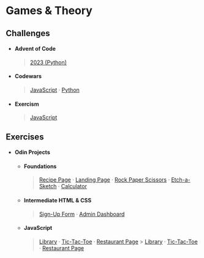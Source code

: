 # Games & Theory

## Challenges

- #### Advent of Code
  > [2023 (Python)](https://github.com/multiplips/games-and-theory/tree/main/challenges/advent-of-code/2023)
- #### Codewars
  > [JavaScript](https://github.com/multiplips/games-and-theory/tree/main/challenges/codewars/javascript) · [Python](https://github.com/multiplips/games-and-theory/tree/main/challenges/codewars/python)
- #### Exercism
  > [JavaScript](https://github.com/multiplips/games-and-theory/tree/main/challenges/exercism/javascript)

## Exercises

- #### Odin Projects

  - #### Foundations

    > [Recipe Page](https://multiplips.github.io/games-and-theory/exercises/odin/foundations/projects/recipes/) · [Landing Page](https://multiplips.github.io/games-and-theory/exercises/odin/foundations/projects/landing-page/) · [Rock Paper Scissors](https://multiplips.github.io/games-and-theory/exercises/odin/foundations/projects/rock-paper-scissors/) · [Etch-a-Sketch](https://multiplips.github.io/games-and-theory/exercises/odin/foundations/projects/etch-a-sketch/) · [Calculator](https://multiplips.github.io/games-and-theory/exercises/odin/foundations/projects/calculator/)

  - #### Intermediate HTML & CSS

    > [Sign-Up Form](https://multiplips.github.io/games-and-theory/exercises/odin/full-stack-javascript/01-intermediate-html-css/projects/sign-up-form/) · [Admin Dashboard](https://multiplips.github.io/games-and-theory/exercises/odin/full-stack-javascript/01-intermediate-html-css/projects/admin-dashboard/)

  - #### JavaScript
    > [Library](https://multiplips.github.io/games-and-theory/exercises/odin/full-stack-javascript/02-javascript/projects/library/) · [Tic-Tac-Toe](https://multiplips.github.io/games-and-theory/exercises/odin/full-stack-javascript/02-javascript/projects/tic-tac-toe/) · [Restaurant Page](https://multiplips.github.io/games-and-theory/exercises/odin/full-stack-javascript/02-javascript/projects/restaurant-page/dist/) > [Library](https://multiplips.github.io/games-and-theory/exercises/odin/full-stack-javascript/02-javascript/projects/library/) · [Tic-Tac-Toe](https://multiplips.github.io/games-and-theory/exercises/odin/full-stack-javascript/02-javascript/projects/tic-tac-toe/) · [Restaurant Page](https://multiplips.github.io/games-and-theory/exercises/odin/full-stack-javascript/02-javascript/projects/restaurant-page/dist/)
